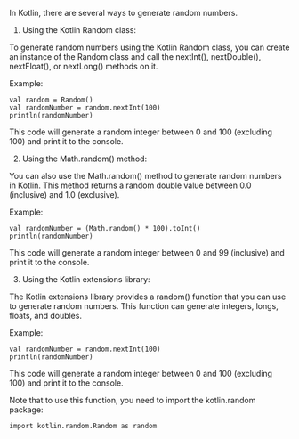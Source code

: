 In Kotlin, there are several ways to generate random numbers. 

1. Using the Kotlin Random class:

To generate random numbers using the Kotlin Random class, you can create an instance of the Random class and call the nextInt(), nextDouble(), nextFloat(), or nextLong() methods on it. 

Example:

```
val random = Random()
val randomNumber = random.nextInt(100)
println(randomNumber)
```

This code will generate a random integer between 0 and 100 (excluding 100) and print it to the console.

2. Using the Math.random() method:

You can also use the Math.random() method to generate random numbers in Kotlin. This method returns a random double value between 0.0 (inclusive) and 1.0 (exclusive).

Example:

```
val randomNumber = (Math.random() * 100).toInt()
println(randomNumber)
```

This code will generate a random integer between 0 and 99 (inclusive) and print it to the console.

3. Using the Kotlin extensions library:

The Kotlin extensions library provides a random() function that you can use to generate random numbers. This function can generate integers, longs, floats, and doubles.

Example:

```
val randomNumber = random.nextInt(100)
println(randomNumber)
```

This code will generate a random integer between 0 and 100 (excluding 100) and print it to the console. 

Note that to use this function, you need to import the kotlin.random package:

```
import kotlin.random.Random as random
```